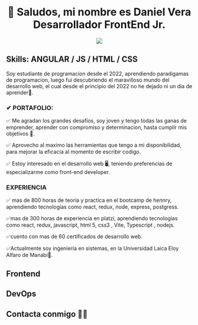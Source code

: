 <div>
  <h1 style="text-align: center">
    👋 Saludos, mi nombre es Daniel Vera Desarrollador FrontEnd Jr.
  </h1>
 <div style="text-align: center">
    <img src="https://media.giphy.com/media/f3iwJFOVOwuy7K6FFw/giphy.gif" />
  </div>
  <h2>Skills: ANGULAR / JS / HTML / CSS</h2>
  <p>
    Soy estudiante de programacion desde el 2022, aprendiendo paradigamas de
    programacion, luego fui descubriendo el maravilloso mundo del desarrollo
    web, el cual desde el principio del 2022 no he dejado ni un dia de
    aprender💪.
  </p>

  <h3>✔ PORTAFOLIO:</h3>
  <p>
    ✅ Me agradan los grandes desafíos, soy joven y tengo todas las ganas de
    emprender, aprender con compromiso y determinacion, hasta cumplir mis
    objetivos 🚀.
  </p>
  <p>
    ✅ Aprovecho al maximo las herramientas que tengo a mi disponibilidad, para
    mejorar la eficacia al momento de escribir codigo.
  </p>
  <p>
    ✅ Estoy interesado en el desarrollo web 🖥️, teniendo preferencias de
    especializarme como front-end developer.
  </p>

  <h3>EXPERIENCIA</h3>  
    <p>
      ✅ mas de 800 horas de teoría y practica en el bootcamp de hennry,
      aprendiendo tecnologías como react, redux, node, express, postgress.
    </p>
    <p>
      ✅mas de 300 horas de experiencia en platzi, aprendiendo tecnologías como
      react, redux, javascript, html 5, css3 , Vite, Typescript , nodejs.
    </p>
    <p>✅cuento con mas de 60 certificados de desarrollo web.</p>
    <p>
      ✅Actualmente soy ingeniería en sistemas, en la Universidad Laica Eloy
      Alfaro de Manabi🚀.
    </p>  
   <h2>Frontend</h2>
   <h2>DevOps</h2>
   <h2GitHub Stats</h2>
   <h2>Contacta conmigo 🤝🤝</h2>
</div>
